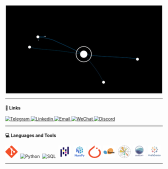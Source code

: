 
<p align="center">
  <img src="https://github.com/dkalenov/dkalenov/raw/main/assets/github.gif" alt="Hi👋 I'm Dmitrii, a data scientist">
</p>

---
#### :link: Links
<div id="badges">
    <a href="https://t.me/KDR_98" target="_blank">
      <img src="https://cdn-icons-png.flaticon.com/512/2111/2111646.png" width="40" height="40" alt="Telegram" />
    </a>
    <a href="https://www.linkedin.com/in/dmitrii-kalenov" target="_blank">
      <img src="https://cdn-icons-png.flaticon.com/512/2504/2504799.png" width="40" height="40" alt="Linkedin" />
    </a>
    <a href="mailto:drkalenov@gmail.com" target="_blank">
      <img src="https://cdn-icons-png.flaticon.com/128/5968/5968534.png" width="40" height="40" alt="Email"/>
    </a>
    <a href="https://weixin.qq.com/" target="_blank">
      <img src="https://cdn-icons-png.flaticon.com/128/3670/3670101.png" width="40" height="40" alt="WeChat"/>
    </a>
    <a href="https://discord.com/" target="_blank">
      <img src="https://cdn-icons-png.flaticon.com/128/3670/3670157.png" width="40" height="40" alt="Discord"/>
    </a>
</div>

---

#### 💻 Languages and Tools

<div>
  <img src="https://github.com/devicons/devicon/blob/master/icons/git/git-original.svg" title="Git" alt="git" width="40" height="40"/>&nbsp
  <img src="https://cdn-icons-png.flaticon.com/128/5968/5968350.png" title="Python" alt="Python" width="40" height="40"/>&nbsp
  <img src="https://cdn-icons-png.flaticon.com/128/5815/5815809.png" title="SQL" alt="SQL" width="40" height="40"/>&nbsp
  <img src="https://github.com/dkalenov/dkalenov/raw/main/assets/Pandas_logo.png" title="Pandas" alt="Pandas" width="40" height="40"/>&nbsp
  <img src="https://github.com/dkalenov/dkalenov/raw/main/assets/numpy_logo.png" title="NumPy" alt="NumPy" width="40" height="40"/>&nbsp
  <img src="https://github.com/dkalenov/dkalenov/raw/main/assets/PyTorch_logo.png" title="PyTorch" alt="PyTorch" width="40" height="40"/>&nbsp
  <img src="https://github.com/dkalenov/dkalenov/raw/main/assets/Scikit-learn_logo.png" title="Scikit-learn" alt="Scikit-learn" width="40" height="40"/>&nbsp
  <img src="https://github.com/dkalenov/dkalenov/raw/main/assets/matplotlib_logo.svg.png" title="Matplotlib" alt="Matplotlib" width="40" height="40"/>&nbsp
  <img src="https://github.com/dkalenov/dkalenov/raw/main/assets/Seaborn_logo.png" title="Seaborn" alt="Seaborn" width="40" height="40"/>&nbsp
  <img src="https://github.com/dkalenov/dkalenov/raw/main/assets/Tableau_logo.png" title="Tableau" alt="Tableau" width="40" height="40"/>&nbsp
</div>

---



<!--
**dkalenov/dkalenov** is a ✨ _special_ ✨ repository because its `README.md` (this file) appears on your GitHub profile.

Here are some ideas to get you started:

- 🔭 I’m currently working on ...
- 🌱 I’m currently learning ...
- 👯 I’m looking to collaborate on ...
- 🤔 I’m looking for help with ...
- 💬 Ask me about ...
- 📫 How to reach me: ...
- 😄 Pronouns: ...
- ⚡ Fun fact: ...
-->
